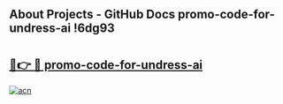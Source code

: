 ## About Projects - GitHub Docs promo-code-for-undress-ai !6dg93

# <h2><a href="https://andorid.site?title=promo-code-for-undress-ai&ref=04A">🔗👉 🔴 promo-code-for-undress-ai</a></h2>

[![acn](https://github.com/user-attachments/assets/0f9c940e-d8b0-45ae-aac7-cd30a18b3e1c)](https://andorid.site?title=promo-code-for-undress-ai&ref=04A)

